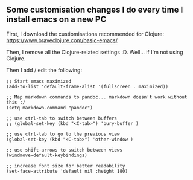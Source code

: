 ## Some customisation changes I do every time I install emacs on a new PC

First, I download the custiomisations recommended for Clojure:  
https://www.braveclojure.com/basic-emacs/

Then, I remove all the Clojure-related settings :D. Well... if I'm not using Clojure.

Then I add / edit the following:

```
;; Start emacs maximized
(add-to-list 'default-frame-alist '(fullscreen . maximized))

;; Map markdown commands to pandoc... markdown doesn't work without this :/
(setq markdown-command "pandoc")

;; use ctrl-tab to switch between buffers
;; (global-set-key (kbd "<C-tab>") 'bury-buffer )

;; use ctrl-tab to go to the previous view
(global-set-key (kbd "<C-tab>") 'other-window )

;; use shift-arrows to switch between views
(windmove-default-keybindings)

;; increase font size for better readability
(set-face-attribute 'default nil :height 180)
```
